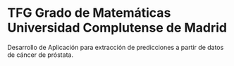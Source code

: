 # TFG Grado de Matemáticas Universidad Complutense de Madrid

Desarrollo de Aplicación para extracción de predicciones a partir de datos de cáncer de próstata.
